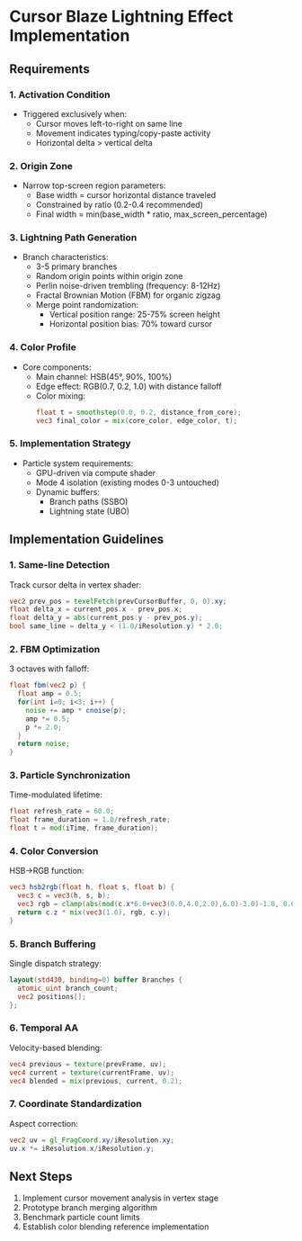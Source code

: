 # Cursor Blaze Lightning Effect Implementation

## Requirements

### 1. Activation Condition
- Triggered exclusively when:
  - Cursor moves left-to-right on same line
  - Movement indicates typing/copy-paste activity
  - Horizontal delta > vertical delta

### 2. Origin Zone
- Narrow top-screen region parameters:
  - Base width = cursor horizontal distance traveled
  - Constrained by ratio (0.2-0.4 recommended)
  - Final width = min(base_width * ratio, max_screen_percentage)

### 3. Lightning Path Generation
- Branch characteristics:
  - 3-5 primary branches
  - Random origin points within origin zone
  - Perlin noise-driven trembling (frequency: 8-12Hz)
  - Fractal Brownian Motion (FBM) for organic zigzag
  - Merge point randomization:
    - Vertical position range: 25-75% screen height
    - Horizontal position bias: 70% toward cursor

### 4. Color Profile
- Core components:
  - Main channel: HSB(45°, 90%, 100%)
  - Edge effect: RGB(0.7, 0.2, 1.0) with distance falloff
  - Color mixing:
    ```glsl
    float t = smoothstep(0.0, 0.2, distance_from_core);
    vec3 final_color = mix(core_color, edge_color, t);
    ```

### 5. Implementation Strategy
- Particle system requirements:
  - GPU-driven via compute shader
  - Mode 4 isolation (existing modes 0-3 untouched)
  - Dynamic buffers:
    - Branch paths (SSBO)
    - Lightning state (UBO)

## Implementation Guidelines

### 1. Same-line Detection
Track cursor delta in vertex shader:
```glsl
vec2 prev_pos = texelFetch(prevCursorBuffer, 0, 0).xy;
float delta_x = current_pos.x - prev_pos.x;
float delta_y = abs(current_pos.y - prev_pos.y);
bool same_line = delta_y < (1.0/iResolution.y) * 2.0;
```

### 2. FBM Optimization
3 octaves with falloff:
```glsl
float fbm(vec2 p) {
  float amp = 0.5;
  for(int i=0; i<3; i++) {
    noise += amp * cnoise(p);
    amp *= 0.5;
    p *= 2.0;
  }
  return noise;
}
```

### 3. Particle Synchronization
Time-modulated lifetime:
```glsl
float refresh_rate = 60.0;
float frame_duration = 1.0/refresh_rate;
float t = mod(iTime, frame_duration);
```

### 4. Color Conversion
HSB->RGB function:
```glsl
vec3 hsb2rgb(float h, float s, float b) {
  vec3 c = vec3(h, s, b);
  vec3 rgb = clamp(abs(mod(c.x*6.0+vec3(0.0,4.0,2.0),6.0)-3.0)-1.0, 0.0, 1.0);
  return c.z * mix(vec3(1.0), rgb, c.y);
}
```

### 5. Branch Buffering
Single dispatch strategy:
```glsl
layout(std430, binding=0) buffer Branches {
  atomic_uint branch_count;
  vec2 positions[];
};
```

### 6. Temporal AA
Velocity-based blending:
```glsl
vec4 previous = texture(prevFrame, uv);
vec4 current = texture(currentFrame, uv);
vec4 blended = mix(previous, current, 0.2);
```

### 7. Coordinate Standardization
Aspect correction:
```glsl
vec2 uv = gl_FragCoord.xy/iResolution.xy;
uv.x *= iResolution.x/iResolution.y;
```

## Next Steps
1. Implement cursor movement analysis in vertex stage
2. Prototype branch merging algorithm
3. Benchmark particle count limits
4. Establish color blending reference implementation